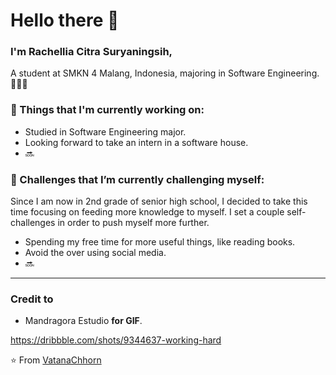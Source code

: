 # Hello there 👋 

### I'm Rachellia Citra Suryaningsih, 

A student at SMKN 4 Malang, Indonesia, majoring in Software Engineering. 👨🏻‍💻 

### 💼  Things that I'm currently working on: 
* Studied in Software Engineering major.
* Looking forward to take an intern in a software house. 
* 🔜

### 🌱 Challenges that I’m currently challenging myself:
Since I am now in 2nd grade of senior high school, I decided to take this time focusing on feeding more knowledge to myself. I set a couple self-challenges in order to push myself more further. 
* Spending my free time for more useful things, like reading books.
* Avoid the over using social media.
* 🔜

---

### Credit to 
-  Mandragora Estudio **for GIF**. 

https://dribbble.com/shots/9344637-working-hard

⭐️ From [VatanaChhorn](https://github.com/Vatanachhorn)
